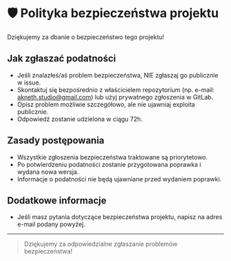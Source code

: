 # 🛡️ Polityka bezpieczeństwa projektu

Dziękujemy za dbanie o bezpieczeństwo tego projektu!

## Jak zgłaszać podatności

- Jeśli znalazłeś/aś problem bezpieczeństwa, NIE zgłaszaj go publicznie w issue.
- Skontaktuj się bezpośrednio z właścicielem repozytorium (np. e-mail: akneth.studio@gmail.com) lub użyj prywatnego zgłoszenia w GitLab.
- Opisz problem możliwie szczegółowo, ale nie ujawniaj exploita publicznie.
- Odpowiedź zostanie udzielona w ciągu 72h.

## Zasady postępowania
- Wszystkie zgłoszenia bezpieczeństwa traktowane są priorytetowo.
- Po potwierdzeniu podatności zostanie przygotowana poprawka i wydana nowa wersja.
- Informacje o podatności nie będą ujawniane przed wydaniem poprawki.

## Dodatkowe informacje
- Jeśli masz pytania dotyczące bezpieczeństwa projektu, napisz na adres e-mail podany powyżej.

---
> Dziękujemy za odpowiedzialne zgłaszanie problemów bezpieczeństwa!
